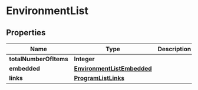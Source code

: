 

# EnvironmentList

## Properties

Name | Type | Description | Notes
------------ | ------------- | ------------- | -------------
**totalNumberOfItems** | **Integer** |  |  [optional]
**embedded** | [**EnvironmentListEmbedded**](EnvironmentListEmbedded.md) |  |  [optional]
**links** | [**ProgramListLinks**](ProgramListLinks.md) |  |  [optional]



